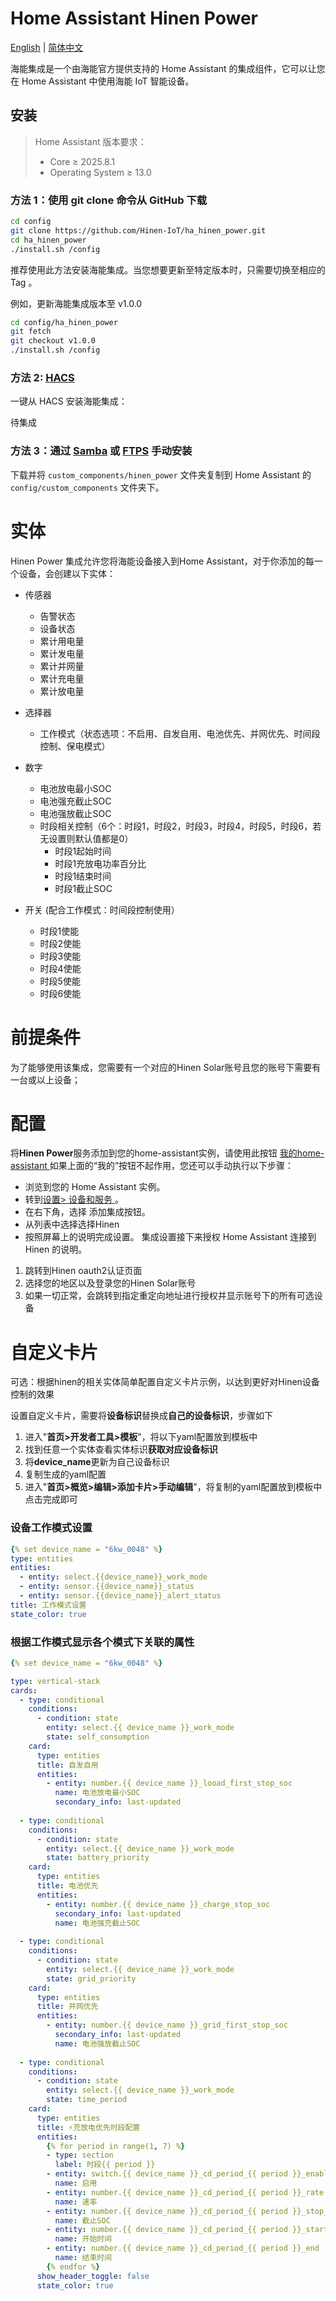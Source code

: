 # Home Assistant Hinen Power

[English](./README.md) | [简体中文](./doc/README_zh.md)

海能集成是一个由海能官方提供支持的 Home Assistant 的集成组件，它可以让您在 Home Assistant 中使用海能 IoT 智能设备。

## 安装

> Home Assistant 版本要求：
>
> - Core $\geq$ 2025.8.1
> - Operating System $\geq$ 13.0

### 方法 1：使用 git clone 命令从 GitHub 下载

```bash
cd config
git clone https://github.com/Hinen-IoT/ha_hinen_power.git
cd ha_hinen_power
./install.sh /config
```

推荐使用此方法安装海能集成。当您想要更新至特定版本时，只需要切换至相应的 Tag 。

例如，更新海能集成版本至 v1.0.0

```bash
cd config/ha_hinen_power
git fetch
git checkout v1.0.0
./install.sh /config
```

### 方法 2: [HACS](https://hacs.xyz/)

一键从 HACS 安装海能集成：

待集成

### 方法 3：通过 [Samba](https://github.com/home-assistant/addons/tree/master/samba) 或 [FTPS](https://github.com/hassio-addons/addon-ftp) 手动安装

下载并将 `custom_components/hinen_power` 文件夹复制到 Home Assistant 的 `config/custom_components` 文件夹下。

# 实体
Hinen Power 集成允许您将海能设备接入到Home Assistant，对于你添加的每一个设备，会创建以下实体：

- 传感器
  - 告警状态
  - 设备状态
  - 累计用电量
  - 累计发电量
  - 累计并网量
  - 累计充电量
  - 累计放电量

- 选择器
  - 工作模式（状态选项：不启用、自发自用、电池优先、并网优先、时间段控制、保电模式）

- 数字
  - 电池放电最小SOC
  - 电池强充截止SOC
  - 电池强放截止SOC
  - 时段相关控制（6个：时段1，时段2，时段3，时段4，时段5，时段6，若无设置则默认值都是0）
    - 时段1起始时间
    - 时段1充放电功率百分比
    - 时段1结束时间
    - 时段1截止SOC
  
- 开关 (配合工作模式：时间段控制使用）
  - 时段1使能
  - 时段2使能
  - 时段3使能
  - 时段4使能
  - 时段5使能
  - 时段6使能

# 前提条件

为了能够使用该集成，您需要有一个对应的Hinen Solar账号且您的账号下需要有一台或以上设备；

# 配置

将**Hinen Power**服务添加到您的home-assistant实例，请使用此按钮
[我的home-assistant ](https://my.home-assistant.io/redirect/config_flow_start/?domain=hinen)
如果上面的“我的”按钮不起作用，您还可以手动执行以下步骤：

- 浏览到您的 Home Assistant 实例。
- 转到[设置> 设备和服务 ](https://my.home-assistant.io/redirect/integrations/)。
- 在右下角，选择 添加集成按钮。
- 从列表中选择选择Hinen
- 按照屏幕上的说明完成设置。
集成设置接下来授权 Home Assistant 连接到 Hinen 的说明。
1. 跳转到Hinen oauth2认证页面
2. 选择您的地区以及登录您的Hinen Solar账号
3. 如果一切正常，会跳转到指定重定向地址进行授权并显示账号下的所有可选设备

# 自定义卡片
可选：根据hinen的相关实体简单配置自定义卡片示例，以达到更好对Hinen设备控制的效果

设置自定义卡片，需要将**设备标识**替换成**自己的设备标识**，步骤如下

1. 进入"**首页>开发者工具>模板**"，将以下yaml配置放到模板中
2. 找到任意一个实体查看实体标识**获取对应设备标识**
3. 将**device_name**更新为自己设备标识
4. 复制生成的yaml配置
5. 进入"**首页>概览>编辑>添加卡片>手动编辑**"，将复制的yaml配置放到模板中点击完成即可

### 设备工作模式设置

```yaml
{% set device_name = "6kw_0048" %}
type: entities
entities:
  - entity: select.{{device_name}}_work_mode
  - entity: sensor.{{device_name}}_status
  - entity: sensor.{{device_name}}_alert_status
title: 工作模式设置
state_color: true
```
### 根据工作模式显示各个模式下关联的属性

```yaml
{% set device_name = "6kw_0048" %}

type: vertical-stack
cards:
  - type: conditional
    conditions:
      - condition: state
        entity: select.{{ device_name }}_work_mode
        state: self_consumption
    card:
      type: entities
      title: 自发自用
      entities:
        - entity: number.{{ device_name }}_looad_first_stop_soc
          name: 电池放电最小SOC
          secondary_info: last-updated
  
  - type: conditional
    conditions:
      - condition: state
        entity: select.{{ device_name }}_work_mode
        state: battery_priority
    card:
      type: entities
      title: 电池优先
      entities:
        - entity: number.{{ device_name }}_charge_stop_soc
          secondary_info: last-updated
          name: 电池强充截止SOC
  
  - type: conditional
    conditions:
      - condition: state
        entity: select.{{ device_name }}_work_mode
        state: grid_priority
    card:
      type: entities
      title: 并网优先
      entities:
        - entity: number.{{ device_name }}_grid_first_stop_soc
          secondary_info: last-updated
          name: 电池强放截止SOC
  
  - type: conditional
    conditions:
      - condition: state
        entity: select.{{ device_name }}_work_mode
        state: time_period
    card:
      type: entities
      title: ⚡充放电优先时段配置
      entities:
        {% for period in range(1, 7) %}
        - type: section
          label: 时段{{ period }}
        - entity: switch.{{ device_name }}_cd_period_{{ period }}_enable
          name: 启用
        - entity: number.{{ device_name }}_cd_period_{{ period }}_rate
          name: 速率
        - entity: number.{{ device_name }}_cd_period_{{ period }}_stop_soc
          name: 截止SOC
        - entity: number.{{ device_name }}_cd_period_{{ period }}_start
          name: 开始时间
        - entity: number.{{ device_name }}_cd_period_{{ period }}_end
          name: 结束时间
        {% endfor %}
      show_header_toggle: false
      state_color: true
```